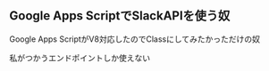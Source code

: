 ## Google Apps ScriptでSlackAPIを使う奴
Google Apps ScriptがV8対応したのでClassにしてみたかっただけの奴

私がつかうエンドポイントしか使えない
